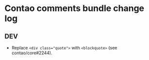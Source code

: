 # Contao comments bundle change log

## DEV

 * Replace `<div class="quote">` with `<blockquote>` (see contao/core#2244).
